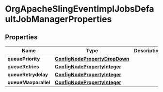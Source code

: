 
# OrgApacheSlingEventImplJobsDefaultJobManagerProperties

## Properties
Name | Type | Description | Notes
------------ | ------------- | ------------- | -------------
**queuePriority** | [**ConfigNodePropertyDropDown**](ConfigNodePropertyDropDown.md) |  |  [optional]
**queueRetries** | [**ConfigNodePropertyInteger**](ConfigNodePropertyInteger.md) |  |  [optional]
**queueRetrydelay** | [**ConfigNodePropertyInteger**](ConfigNodePropertyInteger.md) |  |  [optional]
**queueMaxparallel** | [**ConfigNodePropertyInteger**](ConfigNodePropertyInteger.md) |  |  [optional]



